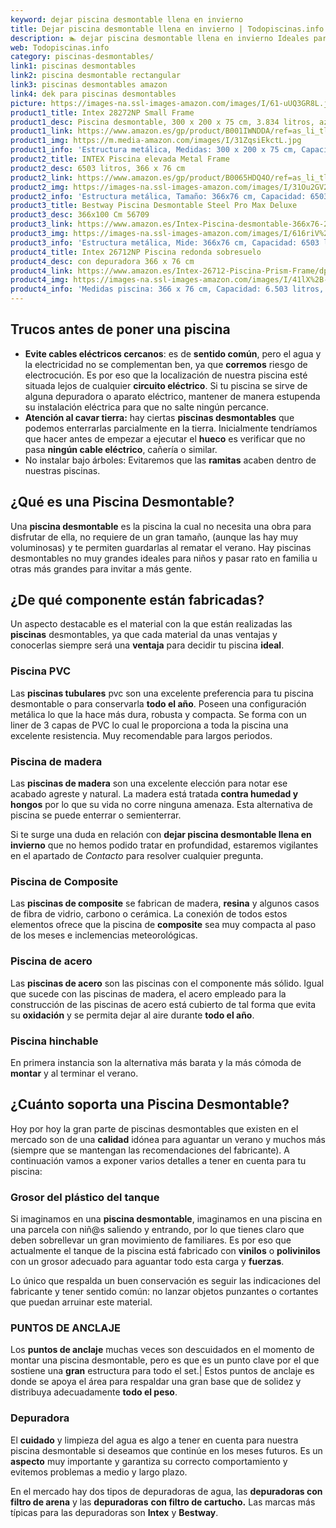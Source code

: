 ```yaml
---
keyword: dejar piscina desmontable llena en invierno
title: Dejar piscina desmontable llena en invierno | Todopiscinas.info
description: 🏊 dejar piscina desmontable llena en invierno Ideales para este verano 2021. Aquí puedes comprar dejar piscina desmontable llena en invierno y comparar con otras similares. No dejes escapar dejar piscina desmontable llena en invierno a un precio realmente tentador.
web: Todopiscinas.info
category: piscinas-desmontables/
link1: piscinas desmontables
link2: piscina desmontable rectangular
link3: piscinas desmontables amazon
link4: dek para piscinas desmontables
picture: https://images-na.ssl-images-amazon.com/images/I/61-uUQ3GR8L.jpg
product1_title: Intex 28272NP Small Frame
product1_desc: Piscina desmontable, 300 x 200 x 75 cm, 3.834 litros, azul
product1_link: https://www.amazon.es/gp/product/B001IWNDDA/ref=as_li_tl?ie=UTF8&camp=3638&creative=24630&creativeASIN=B001IWNDDA&linkCode=as2&tag=todopiscinas0e-21&linkId=25b9d647487c889cb6ef56ed63f50ca1
product1_img: https://m.media-amazon.com/images/I/31ZqsiEkctL.jpg
product1_info: 'Estructura metálica, Medidas: 300 x 200 x 75 cm, Capacidad: 3.834 litros, Para 6 personas (+ 6 años), Fácil montaje, Forma rectangular'
product2_title: INTEX Piscina elevada Metal Frame
product2_desc: 6503 litros, 366 x 76 cm
product2_link: https://www.amazon.es/gp/product/B0065HDQ4O/ref=as_li_tl?ie=UTF8&camp=3638&creative=24630&creativeASIN=B0065HDQ4O&linkCode=as2&tag=todopiscinas0e-21&linkId=ed2430e3ba564d3527ee103df33ed7b3
product2_img: https://images-na.ssl-images-amazon.com/images/I/31Ou2GV2SAL.jpg
product2_info: 'Estructura metálica, Tamaño: 366x76 cm, Capacidad: 6503 litros, Forma circular, De 4 a 7 personas (+6 años)'
product3_title: Bestway Piscina Desmontable Steel Pro Max Deluxe
product3_desc: 366x100 Cm 56709
product3_link: https://www.amazon.es/Intex-Piscina-desmontable-366x76-28210NP/dp/B0065HDQ4O?__mk_es_ES=%C3%85M%C3%85%C5%BD%C3%95%C3%91&crid=25UQGV9HG2INI&dchild=1&keywords=piscinas+desmontables&qid=1615854176&sprefix=piscinas+dem%2Caps%2C201&sr=8-5&linkCode=ll1&tag=todopiscinas0e-21&linkId=34f200977c6cbaab1f3f4d9ac0e64755&language=es_ES&ref_=as_li_ss_tl
product3_img: https://images-na.ssl-images-amazon.com/images/I/616riV%2BiY3L.jpg
product3_info: 'Estructura metálica, Mide: 366x76 cm, Capacidad: 6503 litros, De 4 a 7 personas mayores de 6 años, Forma circular, Tecnología Super-Tough'
product4_title: Intex 26712NP Piscina redonda sobresuelo
product4_desc: con depuradora 366 x 76 cm
product4_link: https://www.amazon.es/Intex-26712-Piscina-Prism-Frame/dp/B07FB823GL?__mk_es_ES=%C3%85M%C3%85%C5%BD%C3%95%C3%91&dchild=1&keywords=piscinas+desmontables+con+depuradora&qid=1615936418&sr=8-5&linkCode=ll1&tag=todopiscinas0e-21&linkId=d98699de7830cd471766fa1daa36de34&language=es_ES&ref_=as_li_ss_tl
product4_img: https://images-na.ssl-images-amazon.com/images/I/41lX%2B-YpibL.jpg
product4_info: 'Medidas piscina: 366 x 76 cm, Capacidad: 6.503 litros, Incluye depuradora de cartucha A, Lona resistente triple capa'
---
```



<stats-list :link1=link1 :link2=link2 :link3=link3 :link4=link4 :category=category></stats-list>


## Trucos antes de poner una piscina



*   **Evite cables eléctricos cercanos**: es de **sentido común**, pero el agua y la electricidad no se complementan ben, ya que **corremos** riesgo de electrocución. Es por eso que la localización de nuestra piscina esté situada lejos de cualquier **circuito eléctrico**. Si tu piscina se sirve de alguna depuradora o aparato eléctrico, mantener de manera estupenda su instalación eléctrica para que no salte ningún percance.
*   **Atención al cavar tierra:** hay ciertas **piscinas desmontables** que podemos enterrarlas parcialmente en la tierra. Inicialmente tendríamos que hacer antes de empezar a ejecutar el **hueco** es verificar que no pasa **ningún cable eléctrico**, cañería o similar.
*   No instalar bajo árboles: Evitaremos que las **ramitas** acaben dentro de nuestras piscinas.
## ¿Qué es una Piscina Desmontable?

Una **piscina desmontable** es la piscina la cual no necesita una obra para disfrutar de ella, no requiere de un gran tamaño, (aunque las hay muy voluminosas) y te permiten guardarlas al rematar el verano. Hay piscinas desmontables no muy grandes ideales para niños y pasar rato en familia u otras más grandes para invitar a más gente.


## ¿De qué componente están fabricadas?

Un aspecto destacable es el material con la que están realizadas las **piscinas** desmontables, ya que cada material da unas ventajas y conocerlas siempre será una **ventaja** para decidir tu piscina **ideal**.


### Piscina  PVC

Las **piscinas tubulares** pvc son una excelente preferencia para tu piscina desmontable o para conservarla **todo el año**. Poseen una configuración metálica lo que la hace más dura, robusta y compacta. Se forma con un liner de 3 capas de PVC lo cual le proporciona a toda la piscina una excelente resistencia. Muy recomendable para largos periodos.


### Piscina de madera

Las **piscinas de madera** son una excelente elección para notar ese acabado agreste y natural. La madera está tratada **contra humedad y hongos** por lo que su vida no corre ninguna amenaza. Esta alternativa de piscina se puede enterrar o semienterrar.

Si te surge una duda en relación con **dejar piscina desmontable llena en invierno** que no hemos podido tratar en profundidad, estaremos vigilantes en el apartado de _Contacto_ para resolver cualquier pregunta.


### Piscina de Composite

Las **piscinas de composite** se fabrican de madera, **resina** y algunos casos de fibra de vidrio, carbono o cerámica. La conexión de todos estos elementos ofrece que la piscina de **composite** sea muy compacta al paso de los meses e inclemencias meteorológicas.


### Piscina de acero

Las **piscinas de acero** son las piscinas con el componente más sólido. Igual que sucede con las piscinas de madera, el acero empleado para la construcción de las piscinas de acero está cubierto de tal forma que evita su **oxidación** y se permita dejar al aire durante **todo el año**.


### Piscina hinchable

En primera instancia son la alternativa más barata y la más cómoda de **montar** y  al terminar el verano.


## ¿Cuánto soporta una Piscina Desmontable?

Hoy por hoy la gran parte de piscinas desmontables que existen en el mercado son de una **calidad** idónea para aguantar un verano y muchos más (siempre que se mantengan las recomendaciones del fabricante). A continuación vamos a exponer varios detalles a tener en cuenta para tu piscina:


### Grosor del plástico del tanque

Si imaginamos en una **piscina desmontable**, imaginamos en una piscina en una parcela con niñ@s saliendo y entrando, por lo que tienes claro que deben sobrellevar un gran movimiento de familiares. Es por eso que actualmente el tanque de la piscina está fabricado con **vinilos** o **polivinilos** con un grosor adecuado para aguantar todo esta carga y **fuerzas**.

Lo único que respalda un	 buen conservación es seguir las indicaciones del fabricante y tener sentido común: no lanzar objetos punzantes o cortantes que puedan arruinar este material.


### PUNTOS DE ANCLAJE

Los **puntos de anclaje** muchas veces son descuidados en el momento de montar una piscina desmontable, pero  es que es un punto clave por el que sostiene una **gran** estructura para todo el set.| Estos puntos de anclaje es donde se apoya el área para respaldar una gran base que de solidez y distribuya adecuadamente **todo el peso**.

<brand-panel :title=product1_title :desc=product1_desc :img=product1_img :link=product1_link></brand-panel>

<external-banner></external-banner>



### Depuradora

El **cuidado** y limpieza del agua es algo a tener en cuenta para nuestra piscina desmontable si deseamos que continúe en los meses futuros. Es un **aspecto** muy importante y garantiza su correcto comportamiento y evitemos problemas a medio y largo plazo.

En el mercado hay dos tipos de depuradoras de agua, las **depuradoras con filtro de arena** y  las **depuradoras** **con filtro de cartucho.** Las marcas más típicas para las depuradoras son **Intex** y **Bestway**.